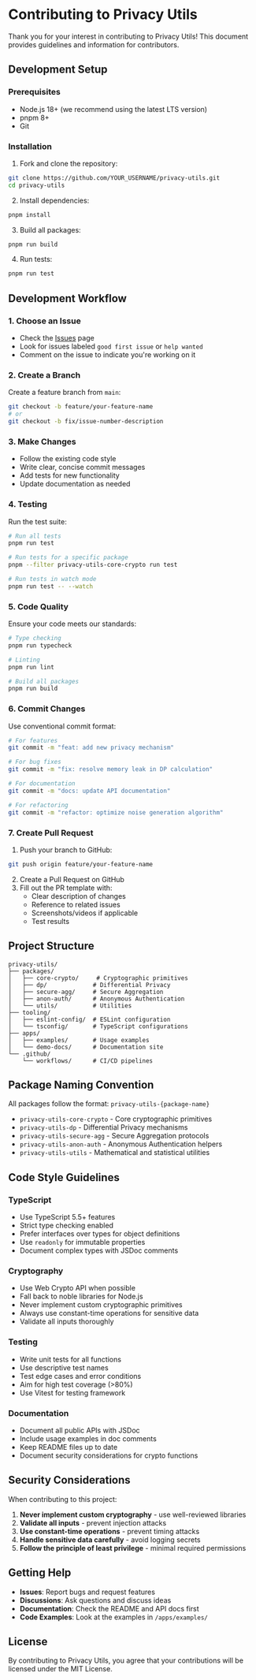 # Contributing to Privacy Utils

Thank you for your interest in contributing to Privacy Utils! This document provides guidelines and information for contributors.

## Development Setup

### Prerequisites

- Node.js 18+ (we recommend using the latest LTS version)
- pnpm 8+
- Git

### Installation

1. Fork and clone the repository:
```bash
git clone https://github.com/YOUR_USERNAME/privacy-utils.git
cd privacy-utils
```

2. Install dependencies:
```bash
pnpm install
```

3. Build all packages:
```bash
pnpm run build
```

4. Run tests:
```bash
pnpm run test
```

## Development Workflow

### 1. Choose an Issue

- Check the [Issues](https://github.com/YOUR_USERNAME/privacy-utils/issues) page
- Look for issues labeled `good first issue` or `help wanted`
- Comment on the issue to indicate you're working on it

### 2. Create a Branch

Create a feature branch from `main`:

```bash
git checkout -b feature/your-feature-name
# or
git checkout -b fix/issue-number-description
```

### 3. Make Changes

- Follow the existing code style
- Write clear, concise commit messages
- Add tests for new functionality
- Update documentation as needed

### 4. Testing

Run the test suite:

```bash
# Run all tests
pnpm run test

# Run tests for a specific package
pnpm --filter privacy-utils-core-crypto run test

# Run tests in watch mode
pnpm run test -- --watch
```

### 5. Code Quality

Ensure your code meets our standards:

```bash
# Type checking
pnpm run typecheck

# Linting
pnpm run lint

# Build all packages
pnpm run build
```

### 6. Commit Changes

Use conventional commit format:

```bash
# For features
git commit -m "feat: add new privacy mechanism"

# For bug fixes
git commit -m "fix: resolve memory leak in DP calculation"

# For documentation
git commit -m "docs: update API documentation"

# For refactoring
git commit -m "refactor: optimize noise generation algorithm"
```

### 7. Create Pull Request

1. Push your branch to GitHub:
```bash
git push origin feature/your-feature-name
```

2. Create a Pull Request on GitHub
3. Fill out the PR template with:
   - Clear description of changes
   - Reference to related issues
   - Screenshots/videos if applicable
   - Test results

## Project Structure

```
privacy-utils/
├── packages/
│   ├── core-crypto/     # Cryptographic primitives
│   ├── dp/             # Differential Privacy
│   ├── secure-agg/     # Secure Aggregation
│   ├── anon-auth/      # Anonymous Authentication
│   └── utils/          # Utilities
├── tooling/
│   ├── eslint-config/  # ESLint configuration
│   └── tsconfig/       # TypeScript configurations
├── apps/
│   ├── examples/       # Usage examples
│   └── demo-docs/      # Documentation site
└── .github/
    └── workflows/      # CI/CD pipelines
```

## Package Naming Convention

All packages follow the format: `privacy-utils-{package-name}`

- `privacy-utils-core-crypto` - Core cryptographic primitives
- `privacy-utils-dp` - Differential Privacy mechanisms
- `privacy-utils-secure-agg` - Secure Aggregation protocols
- `privacy-utils-anon-auth` - Anonymous Authentication helpers
- `privacy-utils-utils` - Mathematical and statistical utilities

## Code Style Guidelines

### TypeScript

- Use TypeScript 5.5+ features
- Strict type checking enabled
- Prefer interfaces over types for object definitions
- Use `readonly` for immutable properties
- Document complex types with JSDoc comments

### Cryptography

- Use Web Crypto API when possible
- Fall back to noble libraries for Node.js
- Never implement custom cryptographic primitives
- Always use constant-time operations for sensitive data
- Validate all inputs thoroughly

### Testing

- Write unit tests for all functions
- Use descriptive test names
- Test edge cases and error conditions
- Aim for high test coverage (>80%)
- Use Vitest for testing framework

### Documentation

- Document all public APIs with JSDoc
- Include usage examples in doc comments
- Keep README files up to date
- Document security considerations for crypto functions

## Security Considerations

When contributing to this project:

1. **Never implement custom cryptography** - use well-reviewed libraries
2. **Validate all inputs** - prevent injection attacks
3. **Use constant-time operations** - prevent timing attacks
4. **Handle sensitive data carefully** - avoid logging secrets
5. **Follow the principle of least privilege** - minimal required permissions

## Getting Help

- **Issues**: Report bugs and request features
- **Discussions**: Ask questions and discuss ideas
- **Documentation**: Check the README and API docs first
- **Code Examples**: Look at the examples in `/apps/examples/`

## License

By contributing to Privacy Utils, you agree that your contributions will be licensed under the MIT License.
